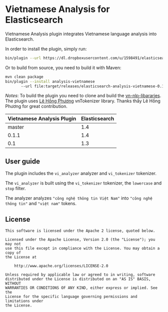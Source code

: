 Vietnamese Analysis for Elasticsearch
=====================================

Vietnamese Analysis plugin integrates Vietnamese language analysis into Elasticsearch.

In order to install the plugin, simply run: 

```sh
bin/plugin --url https://dl.dropboxusercontent.com/u/1598491/elasticsearch-analysis-vietnamese-0.1.zip --install analysis-vietnamese
```

Or to build from source, you need to build it with Maven:

```bash
mvn clean package
bin/plugin --install analysis-vietnamese
       --url file:target/releases/elasticsearch-analysis-vietnamese-0.1.zip
```

*Notes*: To build the plugin you need to clone and build the [vn-nlp-libararies](https://github.com/duydo/vn-nlp-libraries). The plugin uses  [Lê Hồng Phương](http://mim.hus.vnu.edu.vn/phuonglh/) vnTokenizer library. Thanks thầy Lê Hồng Phương for great contribution.

|Vietnamese Analysis Plugin|Elasticsearch|
|---|---|
| master|1.4|
| 0.1.1|1.4|
| 0.1|1.3|


## User guide

The plugin includes the `vi_analyzer` analyzer and `vi_tokenizer` tokenizer.

The `vi_analyzer` is built using the `vi_tokenizer` tokenizer, the `lowercase` and `stop` filter.

 The analyzer analyzes `"công nghệ thông tin Việt Nam"` into `"công nghệ thông tin"` and `"việt nam"` tokens.

License
-------

    This software is licensed under the Apache 2 license, quoted below.

    Licensed under the Apache License, Version 2.0 (the "License"); you may not
    use this file except in compliance with the License. You may obtain a copy of
    the License at

        http://www.apache.org/licenses/LICENSE-2.0

    Unless required by applicable law or agreed to in writing, software
    distributed under the License is distributed on an "AS IS" BASIS, WITHOUT
    WARRANTIES OR CONDITIONS OF ANY KIND, either express or implied. See the
    License for the specific language governing permissions and limitations under
    the License.
